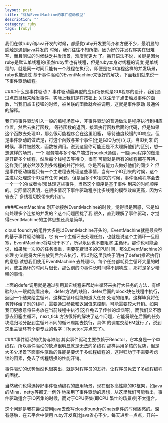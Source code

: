 ```yaml
---
layout: post
title: "详解EventMachine的事件驱动模型"
description: ""
category: ruby
tags: [ruby]
---
```

我们在做ruby和java开发的时候，都感觉ruby开发要简介和方便不少，最明显的感触是遇到java并发的
时候，我们往往不知所措，因为好的并发程序实在很难写，而且测试的时候缺乏并发场景，难度就更大
了。撇开语法不说，关键是因为ruby是默认单线程的(虽然ruby里也有线程，但是ruby本身对线程的调度
是单线程的，就是同一时间只能有一个线程在执行)，即便是在IO编程这样的并发场景，ruby也能通过
基于事件驱动的EventMachine来很好的解决，下面我们就来说一下事件驱动编程。

####什么是事件驱动？
事件驱动最典型的应用场景就是GUI程序的设计，我们通过点击鼠标来触发事件，实际上我们是在按钮上
关联注册了点击触发事件的函数，当我们点击按钮的时候，被关联的函数就会被调用，这就是事件驱动
最通俗的解释。

我们将事件驱动引入一般的编程场景中，非事件驱动的普通做法是程序执行到相应位置，然后去执行函数，
等待函数的返回，接着执行函数后面的代码，但是如果这个函数去处理IO，那么很可能程序会在这里阻塞，
等待速度较慢的IO响应。但是事件驱动的做法是，将这个函数与某个事件(还是以IO为例)关联，当IO到来
的时候，事件被触发，函数被调用。说到这里你可能还是不太理解他们的区别，想一想这样的场景，一个
服务端与多个客户端进行socket通信，一般java程序的做法是开辟多个线程，然后每个线程去等待IO，很有
可能就是所有的线程都在等待，这样我们就必然涉及到多线程的并行控制，你是否有能力去做好他们的同步？
但是事件驱动编程只有一个主进程去处理这些事情，当有一个IO到来的时候，这个主进程处理这个IO没有任何
问题，但是当多个IO到来的时候，事件驱动程序会去一个一个的(或者协同)处理这些事件，当然这个顺序是基于事件
到来的时间顺序的。实际情况表明，在很多情况下事件驱动程序比多线程的模型效率更高，因为它省去了
多线程切换带来的代价。

####EventMachine
刚开始接触EventMachine的时候，觉得很是困惑，它是如何处理多个连接的并发的？这个问题困扰了我
很久，直到理解了事件驱动，才觉得EventMachine的主体思想还真是简单。

cloud foundry的组件大多是以EventMachine开头的，EventMachine就是最典型的基于事件驱动编程，它
有一个主循环去处理任务，也就是说这个主循环一旦阻塞，EventMachine将啥也干不了，所以永远也不要阻塞
主循环。那你也可能会说，如果我一次IO的任务很重，需要花费很多的CPU时间，那么EventMachine的处理
办法是将大任务放到后台去执行，所以到这里我终于明白了defer(推迟执行)的意思.试想我们使用EventMachine
去处理IO，每个任务都耗费主循环大量的时间，使主循环的时间片很长，那么别的IO事件长时间得不到响应
，那将是多少糟糕的事情。

上面的defer调用就是通过引用其它线程来帮助主循环来执行大任务的方法，有经验的人一眼就能看出来，
defer方法的缺陷，defer后面的block块在线程中执行，返回一个结果给主循环，这样主循环就能知道大任务
处理的结果，这样毕竟将任务转移给了别的线程，需要通过参数和返回值来控制，可能需要较大开销。如果
我们更愿意将任务放在当前线程中执行(这样免去了传参的烦恼等)，而我们又不愿意去阻塞主循环，next_tick
方法很好的解决了这个问题，它能将跟在后面的任务块递归地分配到主循环不同的循环周期去执行，具体
的调度交给EM就行了，说到这里主循环有个更专业的名字：Reactor(差点忘了)。

####事件驱动的优势与缺陷
其实事件驱动主要依赖于Reactor，它本身是一个单线程，所以事件驱动的缺点很明显就是无法向多线程
那样运用多核的优势，但是大多少场景下面事件驱动的性能是要优于多线程编程的，这得归功于不需要考虑
锁的因素，免去了线程切换的性能开销。

事件驱动的优势当然也很突出，就是对程序员的友好，让程序员免去了多线程编程的困扰。

当然我们也得选择好事件驱动编程的应用场景，现在很多高性能的IO框架，如java的Mina，netty等都无一例外
地采用了事件驱动的思想，从这里我们可能看出，事件驱动适合于IO密集的时候，而对于CPU密集(即CPU
繁忙的场景)则不太适合。

这个问题是我在尝试使用java去改写cloudfoundry的nats组件的时候困惑的。深有感触，在云平台中使用
ruby开发真比java省心不少。每天进步一点点，开兴~




     
     
     
     
     
     
     
     
     
     
     
     
     
     
     
     
     
     

